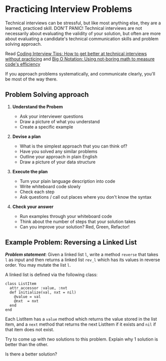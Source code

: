 # Practicing Interview Problems

Technical interviews can be stressful, but like most anything else, they are a learned, practiced skill. DON'T PANIC! Technical interviews are not necessarily about evaluating the validity of your solution, but often are more about evaluating a candidate's technical communication skills and problem solving approach.

Read [Coding Interview Tips: How to get better at technical interviews without practicing](https://www.interviewcake.com/article/coding-interview-tips) and [Big O Notation: Using not-boring math to measure code's efficiency](https://www.interviewcake.com/article/big-o-notation-time-and-space-complexity)

If you approach problems systematically, and communicate clearly, you'll be most of the way there.

## Problem Solving approach

1. **Understand the Probem**
   * Ask your interviewer questions
   * Draw a picture of what you understand
   * Create a specific example

1. **Devise a plan**
   * What is the simplest approach that you can think of?
   * Have you solved any similar problems
   * Outline your approach in plain English
   * Draw a picture of your data structure

1. **Execute the plan**
   * Turn your plain language description into code
   * Write whiteboard code slowly
   * Check each step
   * Ask questions / call out places where you don't know the syntax

1. **Check your answer**
   * Run examples through your whiteboard code
   * Think about the number of steps that your solution takes
   * Can you improve your solution? Red, Green, Refactor!

## Example Problem: Reversing a Linked List

***Problem statement***: Given a linked list ```l```, write a method ```reverse``` that takes ```l``` as input and then returns a linked list ```rev_l``` which has its values in reverse order. You may mutate the list ```l```.

A linked list is defined via the following class:

```
class ListItem
  attr_accessor :value, :nxt
  def initialize(val, nxt = nil)
    @value = val
    @nxt  = nxt
  end
end
```

Each ListItem has a ```value``` method which returns the value stored in the list item, and a ```next``` method that returns the next ListItem if it exists and ```nil``` if that item does not exist.

Try to come up with _two_ solutions to this problem. Explain why 1 solution is better than the other.

Is there a better solution?
